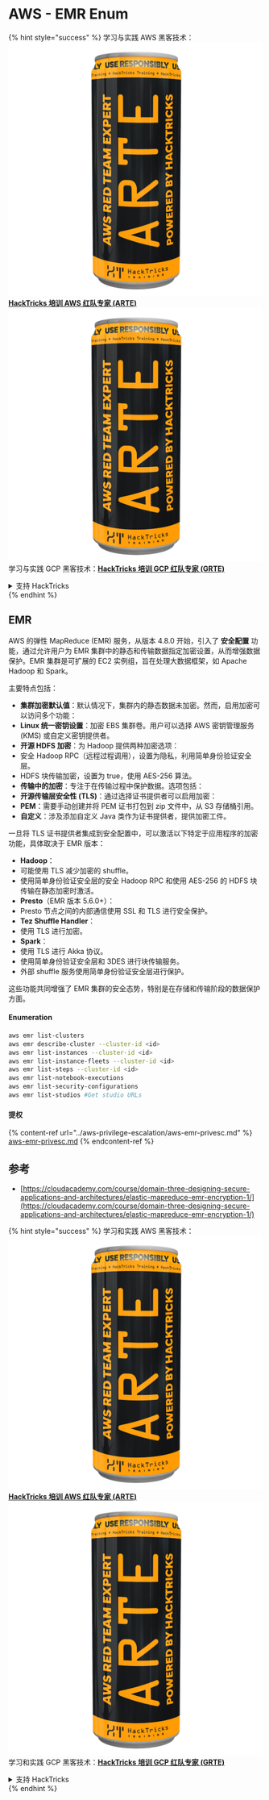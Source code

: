 # AWS - EMR Enum

{% hint style="success" %}
学习与实践 AWS 黑客技术：<img src="../../../.gitbook/assets/image (1) (1) (1).png" alt="" data-size="line">[**HackTricks 培训 AWS 红队专家 (ARTE)**](https://training.hacktricks.xyz/courses/arte)<img src="../../../.gitbook/assets/image (1) (1) (1).png" alt="" data-size="line">\
学习与实践 GCP 黑客技术：<img src="../../../.gitbook/assets/image (2).png" alt="" data-size="line">[**HackTricks 培训 GCP 红队专家 (GRTE)**<img src="../../../.gitbook/assets/image (2).png" alt="" data-size="line">](https://training.hacktricks.xyz/courses/grte)

<details>

<summary>支持 HackTricks</summary>

* 查看 [**订阅计划**](https://github.com/sponsors/carlospolop)!
* **加入** 💬 [**Discord 群组**](https://discord.gg/hRep4RUj7f) 或 [**Telegram 群组**](https://t.me/peass) 或 **在** **Twitter** 🐦 **上关注我们** [**@hacktricks\_live**](https://twitter.com/hacktricks_live)**.**
* **通过向** [**HackTricks**](https://github.com/carlospolop/hacktricks) 和 [**HackTricks Cloud**](https://github.com/carlospolop/hacktricks-cloud) GitHub 仓库提交 PR 分享黑客技巧。

</details>
{% endhint %}

## EMR

AWS 的弹性 MapReduce (EMR) 服务，从版本 4.8.0 开始，引入了 **安全配置** 功能，通过允许用户为 EMR 集群中的静态和传输数据指定加密设置，从而增强数据保护。EMR 集群是可扩展的 EC2 实例组，旨在处理大数据框架，如 Apache Hadoop 和 Spark。

主要特点包括：

* **集群加密默认值**：默认情况下，集群内的静态数据未加密。然而，启用加密可以访问多个功能：
* **Linux 统一密钥设置**：加密 EBS 集群卷。用户可以选择 AWS 密钥管理服务 (KMS) 或自定义密钥提供者。
* **开源 HDFS 加密**：为 Hadoop 提供两种加密选项：
* 安全 Hadoop RPC（远程过程调用），设置为隐私，利用简单身份验证安全层。
* HDFS 块传输加密，设置为 true，使用 AES-256 算法。
* **传输中的加密**：专注于在传输过程中保护数据。选项包括：
* **开源传输层安全性 (TLS)**：通过选择证书提供者可以启用加密：
* **PEM**：需要手动创建并将 PEM 证书打包到 zip 文件中，从 S3 存储桶引用。
* **自定义**：涉及添加自定义 Java 类作为证书提供者，提供加密工件。

一旦将 TLS 证书提供者集成到安全配置中，可以激活以下特定于应用程序的加密功能，具体取决于 EMR 版本：

* **Hadoop**：
* 可能使用 TLS 减少加密的 shuffle。
* 使用简单身份验证安全层的安全 Hadoop RPC 和使用 AES-256 的 HDFS 块传输在静态加密时激活。
* **Presto**（EMR 版本 5.6.0+）：
* Presto 节点之间的内部通信使用 SSL 和 TLS 进行安全保护。
* **Tez Shuffle Handler**：
* 使用 TLS 进行加密。
* **Spark**：
* 使用 TLS 进行 Akka 协议。
* 使用简单身份验证安全层和 3DES 进行块传输服务。
* 外部 shuffle 服务使用简单身份验证安全层进行保护。

这些功能共同增强了 EMR 集群的安全态势，特别是在存储和传输阶段的数据保护方面。

#### Enumeration
```bash
aws emr list-clusters
aws emr describe-cluster --cluster-id <id>
aws emr list-instances --cluster-id <id>
aws emr list-instance-fleets --cluster-id <id>
aws emr list-steps --cluster-id <id>
aws emr list-notebook-executions
aws emr list-security-configurations
aws emr list-studios #Get studio URLs
```
#### 提权

{% content-ref url="../aws-privilege-escalation/aws-emr-privesc.md" %}
[aws-emr-privesc.md](../aws-privilege-escalation/aws-emr-privesc.md)
{% endcontent-ref %}

## 参考

* [https://cloudacademy.com/course/domain-three-designing-secure-applications-and-architectures/elastic-mapreduce-emr-encryption-1/](https://cloudacademy.com/course/domain-three-designing-secure-applications-and-architectures/elastic-mapreduce-emr-encryption-1/)

{% hint style="success" %}
学习和实践 AWS 黑客技术：<img src="../../../.gitbook/assets/image (1) (1) (1).png" alt="" data-size="line">[**HackTricks 培训 AWS 红队专家 (ARTE)**](https://training.hacktricks.xyz/courses/arte)<img src="../../../.gitbook/assets/image (1) (1) (1).png" alt="" data-size="line">\
学习和实践 GCP 黑客技术：<img src="../../../.gitbook/assets/image (2).png" alt="" data-size="line">[**HackTricks 培训 GCP 红队专家 (GRTE)**<img src="../../../.gitbook/assets/image (2).png" alt="" data-size="line">](https://training.hacktricks.xyz/courses/grte)

<details>

<summary>支持 HackTricks</summary>

* 查看 [**订阅计划**](https://github.com/sponsors/carlospolop)!
* **加入** 💬 [**Discord 群组**](https://discord.gg/hRep4RUj7f) 或 [**Telegram 群组**](https://t.me/peass) 或 **关注** 我们的 **Twitter** 🐦 [**@hacktricks\_live**](https://twitter.com/hacktricks_live)**.**
* **通过向** [**HackTricks**](https://github.com/carlospolop/hacktricks) 和 [**HackTricks Cloud**](https://github.com/carlospolop/hacktricks-cloud) GitHub 仓库提交 PR 分享黑客技巧。

</details>
{% endhint %}
